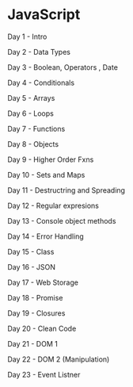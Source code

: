 # JavaScript
Day 1  - Intro 

Day 2  - Data Types

Day 3  - Boolean, Operators , Date

Day 4  - Conditionals

Day 5  - Arrays

Day 6  - Loops

Day 7  - Functions

Day 8  - Objects

Day 9  - Higher Order Fxns

Day 10  - Sets and Maps

Day 11  - Destructring and Spreading

Day 12  - Regular expresions

Day 13  - Console object methods

Day 14  - Error Handling

Day 15  - Class

Day 16  - JSON

Day 17  - Web Storage

Day 18   - Promise

Day 19   - Closures

Day 20   - Clean Code

Day 21   - DOM 1

Day 22   - DOM 2 (Manipulation)

Day 23   - Event Listner

